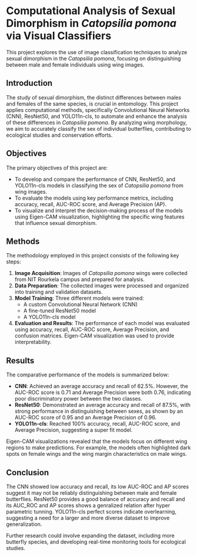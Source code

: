 # Computational Analysis of Sexual Dimorphism in *Catopsilia pomona* via Visual Classifiers

This project explores the use of image classification techniques to analyze sexual dimorphism in the *Catopsilia pomona*, focusing on distinguishing between male and female individuals using wing images.

## Introduction

The study of sexual dimorphism, the distinct differences between males and females of the same species, is crucial in entomology. This project applies computational methods, specifically Convolutional Neural Networks (CNN), ResNet50, and YOLO11n-cls, to automate and enhance the analysis of these differences in *Catopsilia pomona*. By analyzing wing morphology, we aim to accurately classify the sex of individual butterflies, contributing to ecological studies and conservation efforts.

## Objectives

The primary objectives of this project are:

* To develop and compare the performance of CNN, ResNet50, and YOLO11n-cls models in classifying the sex of *Catopsilia pomona* from wing images.
* To evaluate the models using key performance metrics, including accuracy, recall, AUC-ROC score, and Average Precision (AP).
* To visualize and interpret the decision-making process of the models using Eigen-CAM visualization, highlighting the specific wing features that influence sexual dimorphism.

## Methods

The methodology employed in this project consists of the following key steps:

1.  **Image Acquisition**:  Images of *Catopsilia pomona* wings were collected from NIT Rourkela campus and prepared for analysis.
2.  **Data Preparation**: The collected images were processed and organized into training and validation datasets.
3.  **Model Training**: Three different models were trained:
    * A custom Convolutional Neural Network (CNN)
    * A fine-tuned ResNet50 model
    * A YOLO11n-cls model
4.  **Evaluation and Results**: The performance of each model was evaluated using accuracy, recall, AUC-ROC score, Average Precision, and confusion matrices. Eigen-CAM visualization was used to provide interpretability.

## Results

The comparative performance of the models is summarized below:

* **CNN**: Achieved an average accuracy and recall of 62.5%. However, the AUC-ROC score is 0.71 and Average Precision were both 0.76, indicating poor discriminatory power between the two classes.
* **ResNet50**: Demonstrated an average accuracy and recall of 87.5%, with strong performance in distinguishing between sexes, as shown by an AUC-ROC score of 0.95 and an Average Precision of 0.96.
* **YOLO11n-cls**:  Reached 100% accuracy, recall, AUC-ROC score, and Average Precision, suggesting a super fit model.

Eigen-CAM visualizations revealed that the models focus on different wing regions to make predictions. For example, the models often highlighted dark spots on female wings and the wing margin characteristics on male wings.

## Conclusion

The CNN showed low accuracy and recall, its low AUC-ROC and AP scores suggest it may not be reliably distinguishing between male and female butterflies. ResNet50 provides a good balance of accuracy and recall and its AUC_ROC and AP scores shows a genralized relation after hyper parametric tunning. YOLO11n-cls perfect scores indicate overlearning, suggesting a need for a larger and more diverse dataset to improve generalization.

Further research could involve expanding the dataset, including more butterfly species, and developing real-time monitoring tools for ecological studies.
